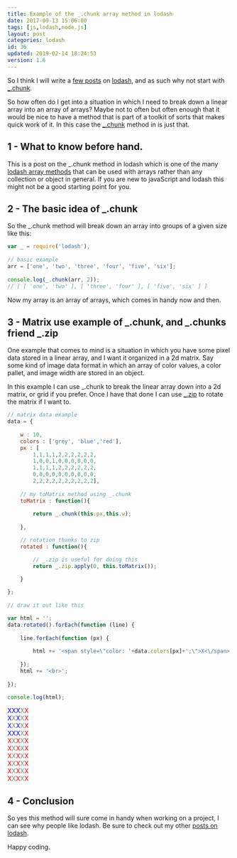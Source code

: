 ```yaml
---
title: Example of the _.chunk array method in lodash
date: 2017-09-13 15:06:00
tags: [js,lodash,node.js]
layout: post
categories: lodash
id: 36
updated: 2019-02-14 18:24:53
version: 1.6
---
```


So I think I will write a [few posts](/categories/lodash/) on [lodash](https://lodash.com/), and as such why not start with [\_.chunk](https://lodash.com/docs/4.17.4#chunk).

So how often do I get into a situation in which I need to break down a linear array into an array of arrays? Maybe not to often but often enough that it would be nice to have a method that is part of a toolkit of sorts that makes quick work of it. In this case the [\_.chunk](https://lodash.com/docs/4.17.4#chunk) method in is just that.

<!-- more -->

## 1 - What to know before hand.

This is a post on the \_.chunk method in lodash which is one of the many [lodash array methods](/2019/02/14/lodash_array/) that can be used with arrays rather than any collection or object in general. If you are new to javaScript and lodash this might not be a good starting point for you.

## 2 - The basic idea of \_.chunk

So the \_.chunk method will break down an array into groups of a given size like this:

```js
var _ = require('lodash'),
 
// basic example
arr = ['one', 'two', 'three', 'four', 'five', 'six'];
 
console.log(_.chunk(arr, 2));
// [ [ 'one', 'two' ], [ 'three', 'four' ], [ 'five', 'six' ] ]
```

Now my array is an array of arrays, which comes in handy now and then.

## 3 - Matrix use example of \_.chunk, and \_.chunks friend \_.zip

One example that comes to mind is a situation in which you have some pixel data stored in a linear array, and I want it organized in a 2d matrix. Say some kind of image data format in which an array of color values, a color pallet, and image width are stored in an object.

In this example I can use \_.chunk to break the linear array down into a 2d matrix, or grid if you prefer. Once I have that done I can use [\_.zip](/2018/02/01/lodash_zip/) to rotate the matrix if I want to.

```js
// matrix data example
data = {
 
    w : 10,
    colors : ['grey', 'blue','red'],
    px : [
        1,1,1,1,2,2,2,2,2,2,
        1,0,0,1,0,0,0,0,0,0,
        1,1,1,1,2,2,2,2,2,2,
        0,0,0,0,0,0,0,0,0,0,
        2,2,2,2,2,2,2,2,2,2],
 
    // my toMatrix method using _.chunk
    toMatrix : function(){
 
        return _.chunk(this.px,this.w);
 
    },

    // rotation thanks to zip
    rotated : function(){

        // _.zip is useful for doing this
        return _.zip.apply(0, this.toMatrix());

    }
 
};
 
// draw it out like this

var html = '';
data.rotated().forEach(function (line) {
 
    line.forEach(function (px) {
 
        html += '<span style=\"color: '+data.colors[px]+';\">X<\/span>';
 
    });
    html += '<br>';
 
});

console.log(html);
```

<span style="color: blue;">X</span><span style="color: blue;">X</span><span style="color: blue;">X</span><span style="color: grey;">X</span><span style="color: red;">X</span><br><span style="color: blue;">X</span><span style="color: grey;">X</span><span style="color: blue;">X</span><span style="color: grey;">X</span><span style="color: red;">X</span><br><span style="color: blue;">X</span><span style="color: grey;">X</span><span style="color: blue;">X</span><span style="color: grey;">X</span><span style="color: red;">X</span><br><span style="color: blue;">X</span><span style="color: blue;">X</span><span style="color: blue;">X</span><span style="color: grey;">X</span><span style="color: red;">X</span><br><span style="color: red;">X</span><span style="color: grey;">X</span><span style="color: red;">X</span><span style="color: grey;">X</span><span style="color: red;">X</span><br><span style="color: red;">X</span><span style="color: grey;">X</span><span style="color: red;">X</span><span style="color: grey;">X</span><span style="color: red;">X</span><br><span style="color: red;">X</span><span style="color: grey;">X</span><span style="color: red;">X</span><span style="color: grey;">X</span><span style="color: red;">X</span><br><span style="color: red;">X</span><span style="color: grey;">X</span><span style="color: red;">X</span><span style="color: grey;">X</span><span style="color: red;">X</span><br><span style="color: red;">X</span><span style="color: grey;">X</span><span style="color: red;">X</span><span style="color: grey;">X</span><span style="color: red;">X</span><br><span style="color: red;">X</span><span style="color: grey;">X</span><span style="color: red;">X</span><span style="color: grey;">X</span><span style="color: red;">X</span><br>

## 4 - Conclusion

So yes this method will sure come in handy when working on a project, I can see why people like lodash. Be sure to check out my other [posts on lodash](/categories/lodash/).

Happy coding.